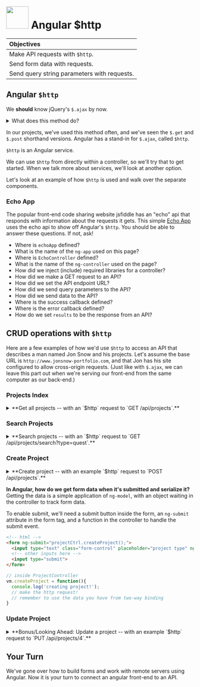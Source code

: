 # <img src="https://cloud.githubusercontent.com/assets/7833470/10899314/63829980-8188-11e5-8cdd-4ded5bcb6e36.png" height="60"> Angular $http

| Objectives |
| :--- |
| Make API requests with `$http`. |
| Send form data with requests. |
| Send query string parameters with requests. |

## Angular `$http`


We **should** know jQuery's `$.ajax` by now.

<details>
  <summary>What does this method do?</summary>

  It makes HTTP calls asynchronously from our browser and allows us to request information over HTTP without interrupting the front-end or causing page reloads.
</details>

In our projects, we've used this method often, and we've seen the `$.get` and `$.post` shorthand versions. Angular has a stand-in for `$.ajax`, called `$http`.

`$http` is an Angular service.


We can use `$http` from directly within a controller, so we'll try that to get started. When we talk more about services, we'll look at another option.

Let's look at an example of how `$http` is used and walk over the separate components.

### Echo App

The popular front-end code sharing website jsfiddle has an "echo" api that responds with information about the requests it gets. This simple [Echo App](https://jsfiddle.net/9L7wae3g/) uses the echo api to show off Angular's `$http`.  You should be able to answer these questions. If not, ask!

* Where is `echoApp` defined?
* What is the name of the `ng-app` used on this page?
* Where is `EchoController` defined?
* What is the name of the `ng-controller` used on the page?
* How did we inject (include) required libraries for a controller?
* How did we make a GET request to an API?
* How did we set the API endpoint URL?
* How did we send query parameters to the API?
* How did we send data to the API?
* Where is the success callback defined?
* Where is the error callback defined?
* How do we set `results` to be the response from an API?

## CRUD operations with `$http`

Here are a few examples of how we'd use `$http` to access an API that describes a man named Jon Snow and his projects. Let's assume the base URL is `http://www.jonsnow-portfolio.com`, and that Jon has his site configured to allow cross-origin requests. (Just like with `$.ajax`, we can leave this part out when we're serving our front-end from the same computer as our back-end.)

### Projects Index

<details>
  <summary>**Get all projects -- with an `$http` request to `GET /api/projects`.**</summary>
  ```js
  $http({
    method: 'GET',
    url: baseUrl + '/api/projects'
  }).then(function successCallback(response) {
    console.log('response for all projects:', response);
  }, function errorCallback(error) {
    console.log('There was an error getting the data', error);
  });
  ```

  ... and a sample response:
  <details><summary>click to see full response</summary>
  ```js
  {
    "data": [
       {
          _id: 2,
          name: 'Defeat the wildlings',
          type: 'quest',
          opponents: [ 'Mance Rayder', 'Lord of Bones'],
          status: 'resolved'
       },
       {
          _id: 3,
          name: 'Save the wildlings',
          type: 'campaign',
          opponents: ['the Night Watch', 'the Others'],
          status: 'pending'
       }
    ],
    "status": 200,
    "config": {
      "method": "GET",
      "transformRequest": [
        null
      ],
      "transformResponse": [
        null
      ],
      "url": "http://www.jonsnow-portfolio.com/api/projects",
      "headers": {
        "Accept": "application/json, text/plain, */*"
      }
    },
    "statusText": "OK"
  }
  ```  
  </details>

</details>



### Search Projects

<details>
  <summary>**Search projects -- with an `$http` request to `GET /api/projects/search?type=quest`.**</summary>
  ```js
  $http({
    method: 'GET',
    url: baseUrl + '/api/projects',
    params: {
      type: "quest"
    },
  }).then(function successCallback(response) {
    console.log('response for "quest" project search:', response);
  }, function errorCallback(error) {
    console.log('There was an error getting the data', error);
  });
  ```

  ... and a sample response:
  <details><summary>click to see full response</summary>
  ```js
  {
    "data": [
       {
          _id: 2,
          name: 'Defeat the wildlings',
          type: 'quest',
          opponents: [ 'Mance Rayder', 'Lord of Bones'],
          status: 'resolved'
       }
    ],
    "status": 200,
    "config": {
      "method": "GET",
      "transformRequest": [
        null
      ],
      "transformResponse": [
        null
      ],
      "params": {
        "type": "quest"
      },
      "url": "http://www.jonsnow-portfolio.com/api/projects/search",
      "headers": {
        "Accept": "application/json, text/plain, */*"
      }
    },
    "statusText": "OK"
  }
  ```  
  </details>

</details>



### Create Project

<details>
  <summary>**Create project -- with an example `$http` request to `POST /api/projects`.**</summary>
  ```js
  $http({
    method: 'POST',
    url: baseUrl + '/api/projects',
    data: {
      name: 'Mentor new members of the Night\'s Watch',
      type: 'volunteering',
      opponents: [ ],
      status: 'ongoing'
    },
  }).then(function successCallback(response) {
    console.log('response for create project:', response);
  }, function errorCallback(error) {
    console.log('There was an error getting the data', error);
  });
  ```

  ... and a sample response:
  <details><summary>click to see full response</summary>
  ```js
  {
    "data": {
      _id: 4,
      name: "Mentor new members of the Night's Watch",
      type: "volunteering",
      opponents: [ ],
      status: "ongoing"
    },
    "status": 200,
    "config": {
      "method": "POST",
      "transformRequest": [
        null
      ],
      "transformResponse": [
        null
      ],
      "data": {
        name: "Mentor new members of the Night's Watch",
        type: "volunteering",
        opponents: [ ],
        status: "ongoing"
      },
      "url": "http://www.jonsnow-portfolio.com/api/projects",
      "headers": {
        "Accept": "application/json, text/plain, */*"
      }
    },
    "statusText": "OK"
  }
  ```  
  </details>

</details>

**In Angular, how do we get form data when it's submitted and serialize it?**  Getting the data is a simple application of `ng-model`, with an object waiting in the controller to track form data.

To enable submit, we'll need a submit button inside the form, an `ng-submit` attribute in the form tag, and a function in the controller to handle the submit event.

```html
<!-- html -->
<form ng-submit="projectCtrl.createProject();">
  <input type="text" class="form-control" placeholder="project type" ng-model="projectCtrl.newProject.type"></textarea>
  <!-- other inputs here -->
  <input type="submit">
</form>
```

```js
// inside ProjectController
vm.createProject = function(){
  console.log('creating project!');
  // make the http request!
  // remember to use the data you have from two-way binding
}
```


### Update Project

<details>
  <summary>**Bonus/Looking Ahead: Update a project -- with an example `$http` request to `PUT /api/projects/4`.**</summary>
  ```js
  $http({
    method: 'PUT',
    url: baseUrl + '/api/projects/4',
    data: {
      name: 'Mentor new members of the Night\'s Watch',
      type: 'volunteering',
      // new opponents
      opponents: [ 'criminal backgrounds', 'lack of trust' ],
      status: 'ongoing'
    },
  }).then(function successCallback(response) {
    console.log('response for update project:', response);
  }, function errorCallback(error) {
    console.log('There was an error', error);
  });
  ```

  ... and a sample response:
  <details><summary>click to see full response</summary>
  ```js
  {
    "data": {
      _id: 4,
      name: "Mentor new members of the Night's Watch",
      type: "volunteering",
      opponents: [ "criminal backgrounds", "lack of trust" ],
      status: "ongoing"
    },
    "status": 200,
    "config": {
      "method": "PUT",
      "transformRequest": [
        null
      ],
      "transformResponse": [
        null
      ],
      "data": {
        name: "Mentor new members of the Night's Watch",
        type: "volunteering",
        opponents: [ "criminal backgrounds", "lack of trust" ],
        status: "ongoing"
      },
      "url": "http://www.jonsnow-portfolio.com/api/projects/4",
      "headers": {
        "Accept": "application/json, text/plain, */*"
      }
    },
    "statusText": "OK"
  }
  ```  
  </details>

</details>

## Your Turn

We've gone over how to build forms and work with remote servers using Angular. Now it is your turn to connect an angular front-end to an API. 
